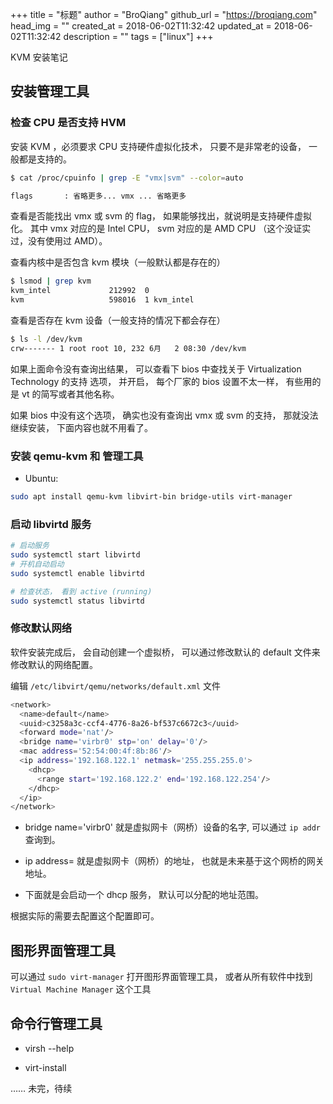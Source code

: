 +++
title = "标题"
author = "BroQiang"
github_url = "https://broqiang.com"
head_img = ""
created_at = 2018-06-02T11:32:42
updated_at = 2018-06-02T11:32:42
description = ""
tags = ["linux"]
+++

KVM 安装笔记

## 安装管理工具

### 检查 CPU 是否支持 HVM

安装 KVM ，必须要求 CPU 支持硬件虚拟化技术， 只要不是非常老的设备， 一般都是支持的。

```bash
$ cat /proc/cpuinfo | grep -E "vmx|svm" --color=auto

flags		: 省略更多... vmx ... 省略更多
```

查看是否能找出 vmx 或 svm 的 flag， 如果能够找出，就说明是支持硬件虚拟化。
其中 vmx 对应的是 Intel CPU， svm 对应的是 AMD CPU （这个没证实过，没有使用过 AMD）。

查看内核中是否包含 kvm 模块（一般默认都是存在的）

```bash
$ lsmod | grep kvm
kvm_intel             212992  0
kvm                   598016  1 kvm_intel
```

查看是否存在 kvm 设备（一般支持的情况下都会存在）

```bash
$ ls -l /dev/kvm
crw------- 1 root root 10, 232 6月   2 08:30 /dev/kvm
```

如果上面命令没有查询出结果， 可以查看下 bios 中查找关于 Virtualization Technology 的支持
选项， 并开启， 每个厂家的 bios 设置不太一样， 有些用的是 vt 的简写或者其他名称。

如果 bios 中没有这个选项， 确实也没有查询出 vmx 或 svm 的支持， 那就没法继续安装，
下面内容也就不用看了。

### 安装 qemu-kvm 和 管理工具

+ Ubuntu:

```bash
sudo apt install qemu-kvm libvirt-bin bridge-utils virt-manager
```

### 启动 libvirtd 服务

```bash
# 启动服务
sudo systemctl start libvirtd
# 开机自动启动
sudo systemctl enable libvirtd

# 检查状态， 看到 active (running)
sudo systemctl status libvirtd
```

### 修改默认网络

软件安装完成后， 会自动创建一个虚拟桥， 可以通过修改默认的 default 文件来修改默认的网络配置。

编辑 `/etc/libvirt/qemu/networks/default.xml` 文件

```bash
<network>
  <name>default</name>
  <uuid>c3258a3c-ccf4-4776-8a26-bf537c6672c3</uuid>
  <forward mode='nat'/>
  <bridge name='virbr0' stp='on' delay='0'/>
  <mac address='52:54:00:4f:8b:86'/>
  <ip address='192.168.122.1' netmask='255.255.255.0'>
    <dhcp>
      <range start='192.168.122.2' end='192.168.122.254'/>
    </dhcp>
  </ip>
</network>
```

+ bridge name='virbr0' 就是虚拟网卡（网桥）设备的名字, 可以通过 `ip addr` 查询到。

+ ip address= 就是虚拟网卡（网桥）的地址， 也就是未来基于这个网桥的网关地址。

+ 下面就是会启动一个 dhcp 服务， 默认可以分配的地址范围。

根据实际的需要去配置这个配置即可。

## 图形界面管理工具

可以通过 `sudo virt-manager` 打开图形界面管理工具， 或者从所有软件中找到
`Virtual Machine Manager` 这个工具

## 命令行管理工具

+ virsh --help

+ virt-install

…… 未完，待续
